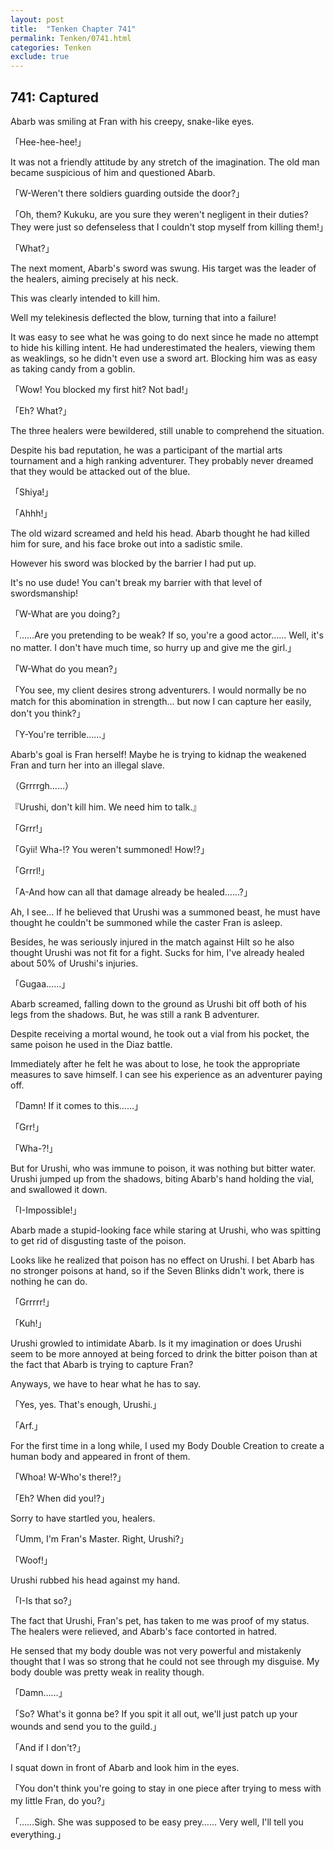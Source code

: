 ```yaml
---
layout: post
title:  "Tenken Chapter 741"
permalink: Tenken/0741.html
categories: Tenken
exclude: true
---
```

<h2 id="ch741">741: Captured</h2>

<p>Abarb was smiling at Fran with his creepy, snake-like eyes.</p>

<p>「Hee-hee-hee!」</p>

<p>It was not a friendly attitude by any stretch of the imagination. The old man became suspicious of him and questioned Abarb.</p>

<p>「W-Weren't there soldiers guarding outside the door?」</p>
<p>「Oh, them? Kukuku, are you sure they weren't negligent in their duties? They were just so defenseless that I couldn't stop myself from killing them!」</p>
<p>「What?」</p>

<p>The next moment, Abarb's sword was swung. His target was the leader of the healers, aiming precisely at his neck.</p>

<p>This was clearly intended to kill him.</p>

<p>Well my telekinesis deflected the blow, turning that into a failure!</p>

<p>It was easy to see what he was going to do next since he made no attempt to hide his killing intent. He had underestimated the healers, viewing them as weaklings, so he didn't even use a sword art. Blocking him was as easy as taking candy from a goblin.</p>

<p>「Wow! You blocked my first hit? Not bad!」</p>
<p>「Eh? What?」</p>

<p>The three healers were bewildered, still unable to comprehend the situation.</p>

<p>Despite his bad reputation, he was a participant of the martial arts tournament and a high ranking adventurer. They probably never dreamed that they would be attacked out of the blue.</p>

<p>「Shiya!」</p>
<p>「Ahhh!」</p>

<p>The old wizard screamed and held his head. Abarb thought he had killed him for sure, and his face broke out into a sadistic smile.</p>

<p>However his sword was blocked by the barrier I had put up.</p>

<p>It's no use dude! You can't break my barrier with that level of swordsmanship!</p>

<p>「W-What are you doing?」</p>
<p>「……Are you pretending to be weak? If so, you're a good actor…… Well, it's no matter. I don't have much time, so hurry up and give me the girl.」</p>
<p>「W-What do you mean?」</p>
<p>「You see, my client desires strong adventurers. I would normally be no match for this abomination in strength… but now I can capture her easily, don't you think?」</p>
<p>「Y-You're terrible……」</p>

<p>Abarb's goal is Fran herself! Maybe he is trying to kidnap the weakened Fran and turn her into an illegal slave.</p>

<p>（Grrrrgh……）</p>
<p>『Urushi, don't kill him. We need him to talk.』</p>
<p>「Grrr!」</p>
<p>「Gyii! Wha-!? You weren't summoned! How!?」</p>
<p>「Grrrl!」</p>
<p>「A-And how can all that damage already be healed……?」</p>

<p>Ah, I see… If he believed that Urushi was a summoned beast, he must have thought he couldn't be summoned while the caster Fran is asleep.</p>

<p>Besides, he was seriously injured in the match against Hilt so he also thought Urushi was not fit for a fight. Sucks for him, I've already healed about 50% of Urushi's injuries.</p>

<p>「Gugaa……」</p>

<p>Abarb screamed, falling down to the ground as Urushi bit off both of his legs from the shadows. But, he was still a rank B adventurer.</p>

<p>Despite receiving a mortal wound, he took out a vial from his pocket, the same poison he used in the Diaz battle.</p>

<p>Immediately after he felt he was about to lose, he took the appropriate measures to save himself. I can see his experience as an adventurer paying off.</p>

<p>「Damn! If it comes to this……」</p>
<p>「Grr!」</p>
<p>「Wha-?!」</p>

<p>But for Urushi, who was immune to poison, it was nothing but bitter water. Urushi jumped up from the shadows, biting Abarb's hand holding the vial, and swallowed it down.</p>

<p>「I-Impossible!」</p>

<p>Abarb made a stupid-looking face while staring at Urushi, who was spitting to get rid of disgusting taste of the poison.</p>

<p>Looks like he realized that poison has no effect on Urushi. I bet Abarb has no stronger poisons at hand, so if the Seven Blinks didn't work, there is nothing he can do.</p>

<p>「Grrrrr!」</p>
<p>「Kuh!」</p>

<p>Urushi growled to intimidate Abarb. Is it my imagination or does Urushi seem to be more annoyed at being forced to drink the bitter poison than at the fact that Abarb is trying to capture Fran?</p>

<p>Anyways, we have to hear what he has to say.</p>

<p>「Yes, yes. That's enough, Urushi.」</p>
<p>「Arf.」</p>

<p>For the first time in a long while, I used my Body Double Creation to create a human body and appeared in front of them.</p>

<p>「Whoa! W-Who's there!?」</p>
<p>「Eh? When did you!?」</p>

<p>Sorry to have startled you, healers.</p>

<p>「Umm, I'm Fran's Master. Right, Urushi?」</p>
<p>「Woof!」</p>

<p>Urushi rubbed his head against my hand.</p>

<p>「I-Is that so?」</p>

<p>The fact that Urushi, Fran's pet, has taken to me was proof of my status. The healers were relieved, and Abarb's face contorted in hatred.</p>

<p>He sensed that my body double was not very powerful and mistakenly thought that I was so strong that he could not see through my disguise. My body double was pretty weak in reality though.</p>

<p>「Damn……」</p>
<p>「So? What's it gonna be? If you spit it all out, we'll just patch up your wounds and send you to the guild.」</p>
<p>「And if I don't?」</p>

<p>I squat down in front of Abarb and look him in the eyes.</p>

<p>「You don't think you're going to stay in one piece after trying to mess with my little Fran, do you?」</p>
<p>「……Sigh. She was supposed to be easy prey…… Very well, I'll tell you everything.」</p>



